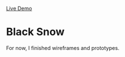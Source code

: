 [Live Demo](https://yuqi.hu/Black-Snow/)

# Black Snow

For now, I finished wireframes and prototypes.

